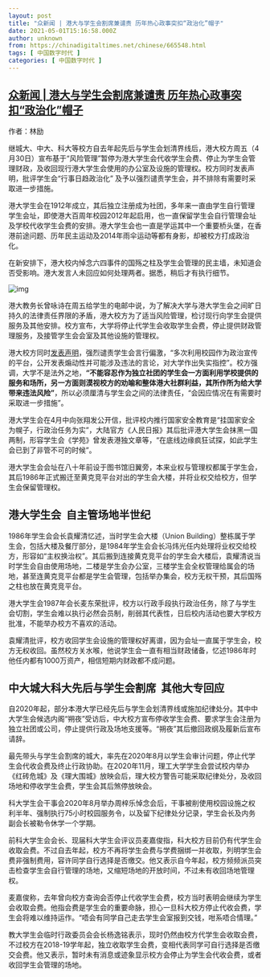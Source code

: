 ```yaml
---
layout: post
title: "众新闻 | 港大与学生会割席兼谴责 历年热心政事突扣“政治化”帽子"
date: 2021-05-01T15:16:58.000Z
author: unknown
from: https://chinadigitaltimes.net/chinese/665548.html
tags: [ 中国数字时代 ]
categories: [ 中国数字时代 ]
---
```

<!--1619882218000-->
[众新闻 | 港大与学生会割席兼谴责 历年热心政事突扣“政治化”帽子](https://chinadigitaltimes.net/chinese/665548.html)
------

<div>
<p><zz>作者：林励</zz></p><div class="anyu">继城大、中大、科大等校方自去年起先后与学生会划清界线后，港大校方周五（4月30日）宣布基于“风险管理”暂停为港大学生会代收学生会费、停止为学生会管理财政，及收回现行港大学生会使用的办公室及设施的管理权。校方同时发表声明，批评学生会“行事日趋政治化” 及予以强烈谴责学生会，并不排除有需要时采取进一步措施。</div><p>港大学生会在1912年成立，其后独立注册成为社团，多年来一直由学生自行管理学生会址，即使港大百周年校园2012年起启用，也一直保留学生会自行管理会址及学校代收学生会费的安排。港大学生会也一直是学运其中一个重要桥头堡，在香港前途问题、历年民主运动及2014年雨伞运动等都有身影，却被校方打成政治化。</p><p>在新安排下，港大校内悼念六四事件的国殇之柱及学生会管理的民主墙，未知道会否受影响。港大发言人未回应如何处理两者。据悉，稍后才有执行细节。</p><p><img src="https://www.hkcnews.com/news_%E6%96%B0%E8%81%9E/hk-discuss/2021/04/HKU-20210414190356_80b6_large.jpg" alt="img" /></p><p>港大教务长曾咏诗在周五给学生的电邮中说，为了解决大学与港大学生会之间旷日持久的法律责任界限的矛盾，港大校方为了适当风险管理，检讨现行向学生会提供服务及其他安排。校方宣布，大学将停止代学生会收取学生会费，停止提供财政管理服务，及接管学生会会室及其他设施的管理权。</p><p>港大校方同时<a href="https://archive.is/wip/DeWeC">发表声明</a>，强烈谴责学生会言行偏激，“多次利用校园作为政治宣传的平台，公开发表煽动性并可能涉及违法的言论，对大学作出失实指控”。校方强调，大学不是法外之地，<strong>“不能容忍作为独立社团的学生会一方面利用学校提供的服务和场所，另一方面则漠视校方的劝喻和整体港大社群利益，其所作所为给大学带来违法风险”</strong>，所以必须厘清与学生会之间的法律责任，“会因应情况在有需要时采取进一步措施”。</p><p>港大学生会在4月中向张翔发公开信，批评校内推行国家安全教育是“挂国家安全为幌子，行政治任务为实”，大陆官方《人民日报》其后批评港大学生会抹黑一国两制，形容学生会《学苑》曾发表港独文章等，“在底线边缘疯狂试探，如此学生会已到了非管不可的时候”。</p><p>港大学生会会址在八十年前设于图书馆旧翼旁，本来业权与管理权都属于学生会，其后1986年正式搬迁至黄克竞平台对出的学生会大楼，并将业权交给校方，但学生会保留管理权。</p><h2>港大学生会  自主管场地半世纪</h2><p>1986年学生会会长袁耀清忆述，当时学生会大楼（Union Building）整栋属于学生会，包括大楼及餐厅部分，是1984年学生会会长冯炜光任内处理将业权交给校方，形容如“主权换治权”。其后搬到连接黄克竞平台的学生会大楼后，袁耀清说当时学生会自由使用场地，二楼是学生会办公室，三楼学生会全权管理给属会的场地，甚至连黄克竞平台都是学生会管理，包括举办集会，校方无权干预，其后国殇之柱也放在黄克竞平台。</p><p>港大学生会1987年会长麦东荣批评，校方以行政手段执行政治任务，除了与学生会切割，学生会难以执行必然会员制，削弱其代表性，日后校内活动也要大学校方批准，不能举办校方不喜欢的活动。</p><p>袁耀清批评，校方收回学生会设施的管理权好离谱，因为会址一直属于学生会，校方无权收回。虽然校方关水喉，他说学生会一直有相当财政储备，忆述1986年时他任内都有1000万资产，相信短期内财政都不成问题。</p><h2>中大城大科大先后与学生会割席  其他大专回应</h2><p>自2020年起，部分本港大学已经先后与学生会划清界线或施加纪律处分。其中中大学生会候选内阁“朔夜”受访后，中大校方宣布停收学生会费、要求学生会注册为独立社团或公司，停止提供行政及场地支援等。“朔夜”其后撤回政纲及履新后宣布请辞。</p><p>最先带头与学生会割席的城大，率先在2020年8月以学生会审计问题，停止代学生会代收会费及终止行政协助。在2020年11月，理工大学学生会尝试校内举办《红砖危城》及《理大围城》放映会后，理大校方警告可能采取纪律处分，及收回场地和停收学生会费，学生会其后煞停放映会。</p><p>科大学生会干事会2020年8月举办周梓乐悼念会后，干事被削使用校园设施之权利半年、强制执行75小时校园服务令，以及留下纪律处分记录，学生会长及内务副会长被勒令休学一个学期。</p><p>前科大学生会会长、现届科大学生会评议员麦嘉俊指，科大校方目前仍有代学生会收取会费。不过自去年起，校方不再将学生会费与学费捆绑一并收取，列明学生会费非强制费用，容许同学自行选择是否缴交。他又表示自今年起，校方频频派员突击检查学生会自行管理的场地，又缩短场地的开放时间，不过未有收回场地管理权。</p><p>麦嘉俊称，去年曾向校方查询会否停止代收学生会费，校方当时表明会继续为学生会收取会费。他指会费是学生会的重要命脉，担心一旦科大校方停止代收会费，学生会将难以维持运作。“唔会有同学自己走去学生会室报到交钱，咁系唔合情理。”</p><p>教大学生会临时行政委员会会长杨逸铭表示，现时仍然由校方代学生会收取会费，不过校方在2018-19学年起，独立收取学生会费，变相代表同学可自行选择是否缴交会费。他又表示，暂时未有消息或迹象显示校方会停止为学生会代收会费，或者收回学生会管理的场地。</p>
</div>

